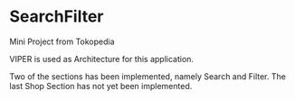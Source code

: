 # SearchFilter
Mini Project from Tokopedia 

VIPER is used as Architecture for this application.

Two of the sections has been implemented, namely Search and Filter.
The last Shop Section has not yet been implemented.
